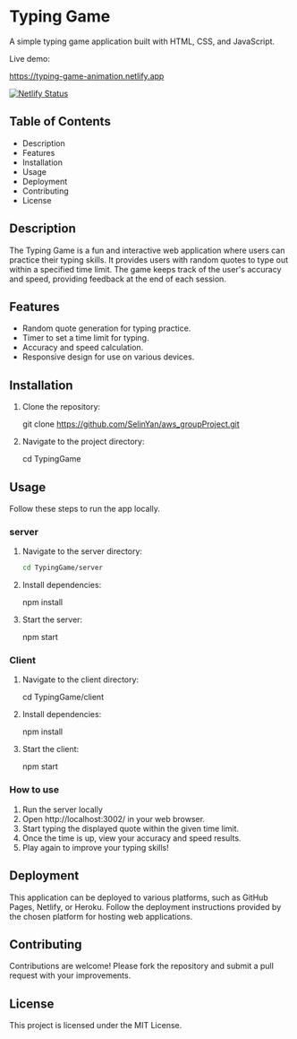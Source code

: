 # Typing Game

A simple typing game application built with HTML, CSS, and JavaScript.

Live demo:

https://typing-game-animation.netlify.app

[![Netlify Status](https://api.netlify.com/api/v1/badges/fc3a921a-939f-424d-a316-d7fa1434638f/deploy-status?branch=main)](https://app.netlify.com/sites/typing-game-animation/deploys)

## Table of Contents

- Description
- Features
- Installation
- Usage
- Deployment
- Contributing
- License

## Description

The Typing Game is a fun and interactive web application where users can practice their typing skills. It provides users with random quotes to type out within a specified time limit. The game keeps track of the user's accuracy and speed, providing feedback at the end of each session.

## Features

- Random quote generation for typing practice.
- Timer to set a time limit for typing.
- Accuracy and speed calculation.
- Responsive design for use on various devices.

## Installation

1. Clone the repository:

   git clone https://github.com/SelinYan/aws_groupProject.git

2. Navigate to the project directory:

   cd TypingGame

## Usage

Follow these steps to run the app locally.

### server

1. Navigate to the server directory:

   ```bash
   cd TypingGame/server

   ```

2. Install dependencies:

   npm install

3. Start the server:

   npm start

### Client

1. Navigate to the client directory:

   cd TypingGame/client

2. Install dependencies:

   npm install

3. Start the client:

   npm start

### How to use

1. Run the server locally
2. Open http://localhost:3002/ in your web browser.
3. Start typing the displayed quote within the given time limit.
4. Once the time is up, view your accuracy and speed results.
5. Play again to improve your typing skills!

## Deployment

This application can be deployed to various platforms, such as GitHub Pages, Netlify, or Heroku. Follow the deployment instructions provided by the chosen platform for hosting web applications.

## Contributing

Contributions are welcome! Please fork the repository and submit a pull request with your improvements.

## License

This project is licensed under the MIT License.
